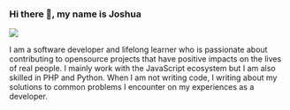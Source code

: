### Hi there 👋, my name is Joshua
![](https://res.cloudinary.com/dfxmjolki/image/upload/v1667815001/githubprofile/joshua_2_lc1nco.png)

I am a software developer and lifelong learner who is passionate about contributing to opensource projects that have positive impacts on the lives of real people. I mainly work with the JavaScript ecosystem but I am also skilled in PHP and Python. When I am not writing code, I writing about my solutions to common problems I encounter on my experiences as a developer.






